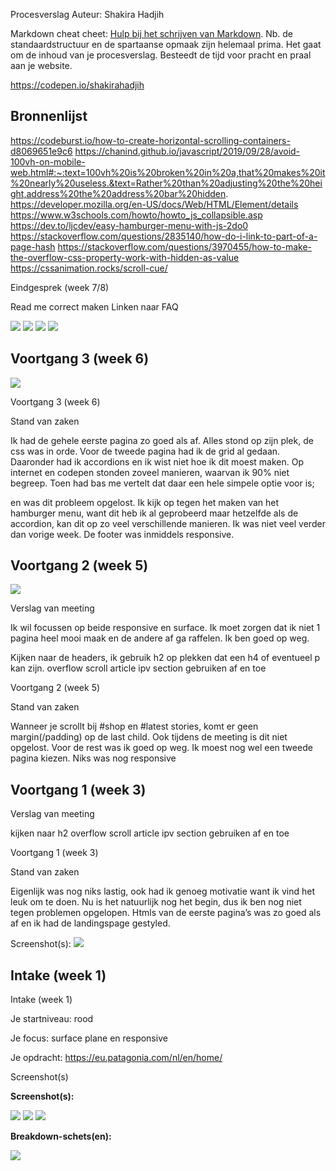 Procesverslag
Auteur: Shakira Hadjih

Markdown cheat cheet: [Hulp bij het schrijven van Markdown](https://github.com/adam-p/markdown-here/wiki/Markdown-Cheatsheet). Nb. de standaardstructuur en de spartaanse opmaak zijn helemaal prima. Het gaat om de inhoud van je procesverslag. Besteedt de tijd voor pracht en praal aan je website.

https://codepen.io/shakirahadjih

## Bronnenlijst
https://codeburst.io/how-to-create-horizontal-scrolling-containers-d8069651e9c6
https://chanind.github.io/javascript/2019/09/28/avoid-100vh-on-mobile-web.html#:~:text=100vh%20is%20broken%20in%20a,that%20makes%20it%20nearly%20useless.&text=Rather%20than%20adjusting%20the%20height,address%20the%20address%20bar%20hidden.
https://developer.mozilla.org/en-US/docs/Web/HTML/Element/details
https://www.w3schools.com/howto/howto_js_collapsible.asp
https://dev.to/ljcdev/easy-hamburger-menu-with-js-2do0
https://stackoverflow.com/questions/2835140/how-do-i-link-to-part-of-a-page-hash
https://stackoverflow.com/questions/3970455/how-to-make-the-overflow-css-property-work-with-hidden-as-value
https://cssanimation.rocks/scroll-cue/



Eindgesprek (week 7/8)

Read me correct maken
Linken naar FAQ

<img src="images/Schermafbeelding%202020-11-03%20om%2016.09.38.png">

<img src="images/Schermafbeelding%202020-11-03%20om%2016.09.14.png">

<img src="images/Schermafbeelding%202020-11-03%20om%2016.07.53.png">
<img src="images/Schermafbeelding%202020-11-03%20om%2016.08.27.png">


## Voortgang 3 (week 6)

<img src="images/Schermafbeelding%202020-11-03%20om%2016.06.06.png">

Voortgang 3 (week 6)

Stand van zaken

Ik had de gehele eerste pagina zo goed als af. Alles stond op zijn plek, de css was in orde. Voor de tweede pagina had ik de grid al gedaan. Daaronder had ik accordions en ik wist niet hoe ik dit moest maken. Op internet en codepen stonden zoveel manieren, waarvan ik 90% niet begreep. Toen had bas me vertelt dat daar een hele simpele optie voor is; <summary> en was dit probleem opgelost. Ik kijk op tegen het maken van het hamburger menu, want dit heb ik al geprobeerd maar hetzelfde als de accordion, kan dit op zo veel verschillende manieren. Ik was niet veel verder dan vorige week. De footer was inmiddels responsive.


## Voortgang 2 (week 5)

<img src="images/Schermafbeelding%202020-11-03%20om%2016.05.07.png">

Verslag van meeting


Ik wil focussen op beide responsive en surface. Ik moet zorgen dat ik niet 1 pagina heel mooi maak en de andere af ga raffelen. Ik ben goed op weg.

Kijken naar de headers, ik gebruik h2 op plekken dat een h4 of eventueel p kan zijn. 
overflow scroll
article ipv section gebruiken af en toe

Voortgang 2 (week 5)

Stand van zaken

Wanneer je scrollt bij #shop en #latest stories, komt er geen margin(/padding) op de last child. Ook tijdens de meeting is dit niet opgelost. 
Voor de rest was ik goed op weg. Ik moest nog wel een tweede pagina kiezen. Niks was nog responsive

## Voortgang 1 (week 3)

Verslag van meeting

kijken naar h2
overflow scroll
article ipv section gebruiken af en toe

Voortgang 1 (week 3)

Stand van zaken

Eigenlijk was nog niks lastig, ook had ik genoeg motivatie want ik vind het leuk om te doen. Nu is het natuurlijk nog het begin, dus ik ben nog niet tegen problemen opgelopen.
Htmls van de eerste pagina’s was zo goed als af en ik had de landingspage gestyled.

Screenshot(s):
<img src="images/Schermafbeelding%202020-11-03%20om%2016.02.34.png">


## Intake (week 1)


Intake (week 1)

Je startniveau: rood

Je focus: surface plane en responsive

Je opdracht: https://eu.patagonia.com/nl/en/home/

Screenshot(s)

**Screenshot(s):**

<img src="images/Schermafbeelding%202020-09-03%20om%2013.23.54.png">
<img src="images/Schermafbeelding%202020-09-03%20om%2013.23.59.png">
<img src="images/Schermafbeelding%202020-09-03%20om%2013.24.04.png">

**Breakdown-schets(en):**

<img src="images/Schermafbeelding%202020-09-03%20om%2014.08.36.png">
